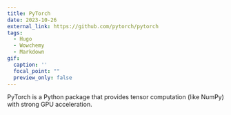 ```yaml
---
title: PyTorch
date: 2023-10-26
external_link: https://github.com/pytorch/pytorch
tags:
  - Hugo
  - Wowchemy
  - Markdown
gif:
  caption: ''
  focal_point: ""
  preview_only: false
---
```


PyTorch is a Python package that provides tensor computation (like NumPy) with strong GPU acceleration.

<!--more-->
